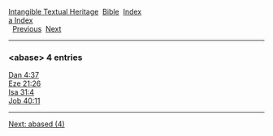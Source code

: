 [Intangible Textual Heritage](../../index)  [Bible](../index) 
[Index](index)   
[a Index](_a_)  
  [Previous](c00007)  [Next](c00009) 

------------------------------------------------------------------------

### &lt;abase&gt; 4 entries

[Dan 4:37](../kjv/dan004.htm#037)  
[Eze 21:26](../kjv/eze021.htm#026)  
[Isa 31:4](../kjv/isa031.htm#004)  
[Job 40:11](../kjv/job040.htm#011)  

------------------------------------------------------------------------

[Next: abased (4)](c00009)
